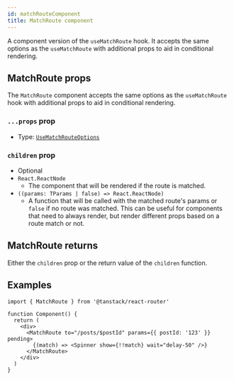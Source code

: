 ```yaml
---
id: matchRouteComponent
title: MatchRoute component
---
```


A component version of the `useMatchRoute` hook. It accepts the same options as the `useMatchRoute` with additional props to aid in conditional rendering.

## MatchRoute props

The `MatchRoute` component accepts the same options as the `useMatchRoute` hook with additional props to aid in conditional rendering.

### `...props` prop

- Type: [`UseMatchRouteOptions`](./api/router/UseMatchRouteOptionsType)

### `children` prop

- Optional
- `React.ReactNode`
  - The component that will be rendered if the route is matched.
- `((params: TParams | false) => React.ReactNode)`
  - A function that will be called with the matched route's params or `false` if no route was matched. This can be useful for components that need to always render, but render different props based on a route match or not.

## MatchRoute returns

Either the `children` prop or the return value of the `children` function.

## Examples

```tsx
import { MatchRoute } from '@tanstack/react-router'

function Component() {
  return (
    <div>
      <MatchRoute to="/posts/$postId" params={{ postId: '123' }} pending>
        {(match) => <Spinner show={!!match} wait="delay-50" />}
      </MatchRoute>
    </div>
  )
}
```
